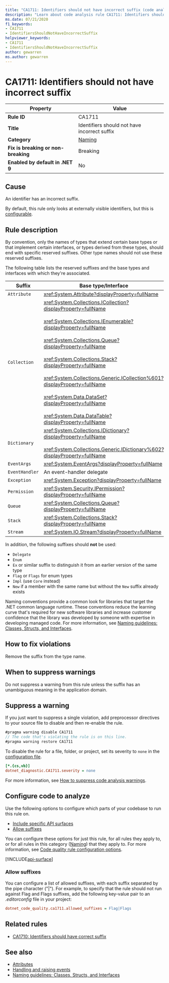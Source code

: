 ```yaml
---
title: "CA1711: Identifiers should not have incorrect suffix (code analysis)"
description: "Learn about code analysis rule CA1711: Identifiers should not have incorrect suffix"
ms.date: 07/21/2020
f1_keywords:
- CA1711
- IdentifiersShouldNotHaveIncorrectSuffix
helpviewer_keywords:
- CA1711
- IdentifiersShouldNotHaveIncorrectSuffix
author: gewarren
ms.author: gewarren
---
```

# CA1711: Identifiers should not have incorrect suffix

| Property                            | Value                                        |
|-------------------------------------|----------------------------------------------|
| **Rule ID**                         | CA1711                                       |
| **Title**                           | Identifiers should not have incorrect suffix |
| **Category**                        | [Naming](naming-warnings.md)                 |
| **Fix is breaking or non-breaking** | Breaking                                     |
| **Enabled by default in .NET 9**    | No                                           |

## Cause

An identifier has an incorrect suffix.

By default, this rule only looks at externally visible identifiers, but this is [configurable](#configure-code-to-analyze).

## Rule description

By convention, only the names of types that extend certain base types or that implement certain interfaces, or types derived from these types, should end with specific reserved suffixes. Other type names should not use these reserved suffixes.

The following table lists the reserved suffixes and the base types and interfaces with which they're associated.

| Suffix         | Base type/Interface                                         |
|----------------|-------------------------------------------------------------|
| `Attribute`    | <xref:System.Attribute?displayProperty=fullName>            |
| `Collection`   | <xref:System.Collections.ICollection?displayProperty=fullName><br/><br/><xref:System.Collections.IEnumerable?displayProperty=fullName><br/><br/><xref:System.Collections.Queue?displayProperty=fullName><br/><br/><xref:System.Collections.Stack?displayProperty=fullName><br/><br/><xref:System.Collections.Generic.ICollection%601?displayProperty=fullName><br/><br/><xref:System.Data.DataSet?displayProperty=fullName><br/><br/><xref:System.Data.DataTable?displayProperty=fullName> |
| `Dictionary`   | <xref:System.Collections.IDictionary?displayProperty=fullName><br/><br/><xref:System.Collections.Generic.IDictionary%602?displayProperty=fullName> |
| `EventArgs`    | <xref:System.EventArgs?displayProperty=fullName>            |
| `EventHandler` | An event-handler delegate                                   |
| `Exception`    | <xref:System.Exception?displayProperty=fullName>            |
| `Permission`   | <xref:System.Security.IPermission?displayProperty=fullName> |
| `Queue`        | <xref:System.Collections.Queue?displayProperty=fullName>    |
| `Stack`        | <xref:System.Collections.Stack?displayProperty=fullName>    |
| `Stream`       | <xref:System.IO.Stream?displayProperty=fullName>            |

In addition, the following suffixes should **not** be used:

- `Delegate`
- `Enum`
- `Ex` or similar suffix to distinguish it from an earlier version of the same type
- `Flag` or `Flags` for enum types
- `Impl` (use `Core` instead)
- `New` if a member with the same name but without the `New` suffix already exists

Naming conventions provide a common look for libraries that target the .NET common language runtime. These conventions reduce the learning curve that's required for new software libraries and increase customer confidence that the library was developed by someone with expertise in developing managed code. For more information, see [Naming guidelines: Classes, Structs, and Interfaces](../../../standard/design-guidelines/names-of-classes-structs-and-interfaces.md).

## How to fix violations

Remove the suffix from the type name.

## When to suppress warnings

Do not suppress a warning from this rule unless the suffix has an unambiguous meaning in the application domain.

## Suppress a warning

If you just want to suppress a single violation, add preprocessor directives to your source file to disable and then re-enable the rule.

```csharp
#pragma warning disable CA1711
// The code that's violating the rule is on this line.
#pragma warning restore CA1711
```

To disable the rule for a file, folder, or project, set its severity to `none` in the [configuration file](../configuration-files.md).

```ini
[*.{cs,vb}]
dotnet_diagnostic.CA1711.severity = none
```

For more information, see [How to suppress code analysis warnings](../suppress-warnings.md).

## Configure code to analyze

Use the following options to configure which parts of your codebase to run this rule on.

- [Include specific API surfaces](#include-specific-api-surfaces)
- [Allow suffixes](#allow-suffixes)

You can configure these options for just this rule, for all rules they apply to, or for all rules in this category ([Naming](naming-warnings.md)) that they apply to. For more information, see [Code quality rule configuration options](../code-quality-rule-options.md).

[!INCLUDE[api-surface](../includes/config-options/api-surface.md)]

### Allow suffixes

You can configure a list of allowed suffixes, with each suffix separated by the pipe character ("|"). For example, to specify that the rule should not run against Flag and Flags suffixes, add the following key-value pair to an *.editorconfig* file in your project:

```ini
dotnet_code_quality.ca1711.allowed_suffixes = Flag|Flags
```

## Related rules

- [CA1710: Identifiers should have correct suffix](ca1710.md)

## See also

- [Attributes](../../../standard/design-guidelines/attributes.md)
- [Handling and raising events](../../../standard/events/index.md)
- [Naming guidelines: Classes, Structs, and Interfaces](../../../standard/design-guidelines/names-of-classes-structs-and-interfaces.md)
